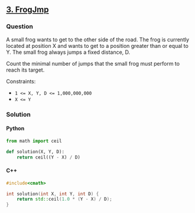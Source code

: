 ## **[3. FrogJmp](https://app.codility.com/programmers/lessons/3-time_complexity/frog_jmp/)**

### Question
A small frog wants to get to the other side of the road. The frog is currently located at position X and wants to get to a position greater than or equal to Y. The small frog always jumps a fixed distance, D.

Count the minimal number of jumps that the small frog must perform to reach its target.

Constraints:
- `1 <= X, Y, D <= 1,000,000,000`
- `X <= Y`

### Solution

#### Python
```python
from math import ceil 

def solution(X, Y, D):
    return ceil((Y - X) / D)
```

#### C++
```cpp
#include<cmath>

int solution(int X, int Y, int D) {
    return std::ceil(1.0 * (Y - X) / D);
}
```
